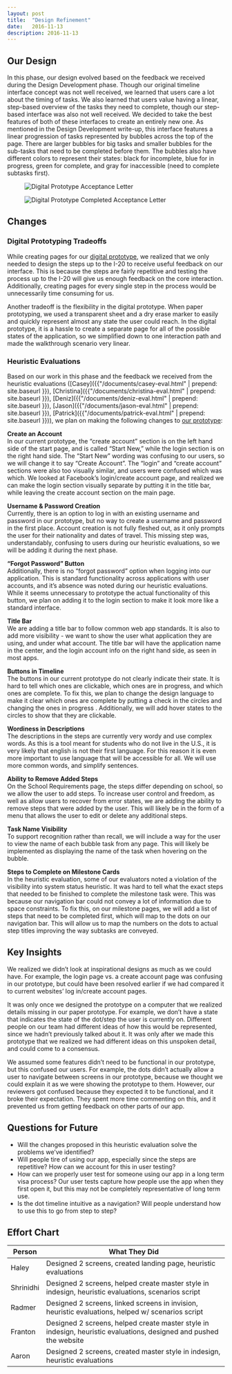 ```yaml
---
layout: post
title:  "Design Refinement"
date:   2016-11-13
description: 2016-11-13
---
```


## Our Design
In this phase, our design evolved based on the feedback we received during the Design Development phase. Though our original timeline interface concept was not well received, we learned that users care a lot about the timing of tasks. We also learned that users value having a linear, step-based overview of the tasks they need to complete, though our step-based interface was also not well received. We decided to take the best features of both of these interfaces to create an entirely new one. As mentioned in the Design Development write-up, this interface features a linear progression of tasks represented by bubbles across the top of the page. There are larger bubbles for big tasks and smaller bubbles for the sub-tasks that need to be completed before them. The bubbles also have different colors to represent their states: black for incomplete, blue for in progress, green for complete, and gray for inaccessible (need to complete subtasks first).

<figure class="col l8 offset-l2">
	<img src="{{ '/images/acceptance_letter.jpg' | prepend: site.baseurl }}" alt="Digital Prototype Acceptance Letter"> 
</figure>

<figure class="col l8 offset-l2">
	<img src="{{ '/images/acceptance_letter_completed.jpg' | prepend: site.baseurl }}" alt="Digital Prototype Completed Acceptance Letter"> 
</figure>

## Changes

### Digital Prototyping Tradeoffs

While creating pages for our [digital prototype](https://invis.io/M399OC4K2), we realized that we only needed to design the steps up to the I-20 to receive useful feedback on our interface. This is because the steps are fairly repetitive and testing the process up to the I-20 will give us enough feedback on the core interaction. Additionally, creating pages for every single step in the process would be unnecessarily time consuming for us.


Another tradeoff is the flexibility in the digital prototype. When paper prototyping, we used a transparent sheet and a dry erase marker to easily and quickly represent almost any state the user could reach. In the digital prototype, it is a hassle to create a separate page for all of the possible states of the application, so we simplified down to one interaction path and made the walkthrough scenario very linear.

### Heuristic Evaluations

Based on our work in this phase and the feedback we received from the heuristic evaluations ([Casey]({{"/documents/casey-eval.html" | prepend: site.baseurl }}), [Christina]({{"/documents/christina-eval.html" | prepend: site.baseurl }}), [Deniz]({{"/documents/deniz-eval.html" | prepend: site.baseurl }}), [Jason]({{"/documents/jason-eval.html" | prepend: site.baseurl }}), [Patrick]({{"/documents/patrick-eval.html" | prepend: site.baseurl }})), we plan on making the following changes to [our prototype](https://invis.io/M399OC4K2):

**Create an Account**<br>
In our current prototype, the “create account” section is on the left hand side of the start page, and is called “Start New,” while the login section is on the right hand side. The “Start New” wording was confusing to our users, so we will change it to say “Create Account”. The “login” and “create account” sections were also too visually similar, and users were confused which was which. We looked at Facebook’s login/create account page, and realized we can make the login section visually separate by putting it in the title bar, while leaving the create account section on the main page.


**Username & Password Creation**<br>
Currently, there is an option to log in with an existing username and password in our prototype, but no way to create a username and password in the first place. Account creation is not fully fleshed out, as it only prompts the user for their nationality and dates of travel. This missing step was, understandably, confusing to users during our heuristic evaluations, so we will be adding it during the next phase.


**“Forgot Password” Button**<br>
Additionally, there is no “forgot password” option when logging into our application. This is standard functionality across applications with user accounts, and it’s absence was noted during our heuristic evaluations. While it seems unnecessary to prototype the actual functionality of this button, we plan on adding it to the login section to make it look more like a standard interface.


**Title Bar**<br>
We are adding a title bar to follow common web app standards. It is also to add more visibility - we want to show the user what application they are using, and under what account. The title bar will have the application name in the center, and the login account info on the right hand side, as seen in most apps.


**Buttons in Timeline**<br>
The buttons in our current prototype do not clearly indicate their state. It is hard to tell which ones are clickable, which ones are in progress, and which ones are complete. To fix this, we plan to change the design language to make it clear which ones are complete by putting a check in the circles and changing the ones in progress . Additionally, we will add hover states to the circles to show that they are clickable.


**Wordiness in Descriptions**<br>
The descriptions in the steps are currently very wordy and use complex words. As this is a tool meant for students who do not live in the U.S., it is very likely that english is not their first language. For this reason it is even more important to use language that will be accessible for all. We will use more common words, and simplify sentences.


**Ability to Remove Added Steps**<br>
On the School Requirements page, the steps differ depending on school, so we allow the user to add steps. To increase user control and freedom, as well as allow users to recover from error states, we are adding the ability to remove steps that were added by the user. This will likely be in the form of a menu that allows the user to edit or delete any additional steps.


**Task Name Visibility**<br>
To support recognition rather than recall, we will include a way for the user to view the name of each bubble task from any page. This will likely be implemented as displaying the name of the task when hovering on the bubble.


**Steps to Complete on Milestone Cards**<br>
In the heuristic evaluation, some of our evaluators noted a violation of the visibility into system status heuristic. It was hard to tell what the exact steps that needed to be finished to complete the milestone task were. This was because our navigation bar could not convey a lot of information due to space constraints. To fix this, on our milestone pages, we will add a list of steps that need to be completed first, which will map to the dots on our navigation bar. This will allow us to map the numbers on the dots to actual step titles improving the way subtasks are conveyed.

## Key Insights
We realized we didn’t look at inspirational designs as much as we could have. For example, the login page vs. a create account page was confusing in our prototype, but could have been resolved earlier if we had compared it to current websites’ log in/create account pages.


It was only once we designed the prototype on a computer that we realized details missing in our paper prototype. For example, we don’t have a state that indicates the state of the dot/step the user is currently on. Different people on our team had different ideas of how this would be represented, since we hadn’t previously talked about it. It was only after we made this prototype that we realized we had different ideas on this unspoken detail, and could come to a consensus.


We assumed some features didn’t need to be functional in our prototype, but this confused our users. For example, the dots didn’t actually allow a user to navigate between screens in our prototype, because we thought we could explain it as we were showing the prototype to them. However, our reviewers got confused because they expected it to be functional, and it broke their expectation. They spent more time commenting on this, and it prevented us from getting feedback on other parts of our app.

## Questions for Future
- Will the changes proposed in this heuristic evaluation solve the problems we’ve identified?
- Will people tire of using our app, especially since the steps are repetitive? How can we account for this in user testing? 
- How can we properly user test for someone using our app in a long term visa process? Our user tests capture how people use the app when they first open it, but this may not be completely representative of long term use.
- Is the dot timeline intuitive as a navigation? Will people understand how to use this to go from step to step?


## Effort Chart

|Person      | What They Did|
|---         |---|
|Haley       |Designed 2 screens, created landing page, heuristic evaluations|
|Shrinidhi   |Designed 2 screens, helped create master style in indesign, heuristic evaluations, scenarios script|
|Radmer      |Designed 2 screens, linked screens in invision, heuristic evaluations, helped w/ scenarios script|
|Franton     |Designed 2 screens, helped create master style in indesign, heuristic evaluations, designed and pushed the website|
|Aaron       |Designed 2 screens, created master style in indesign, heuristic evaluations|
